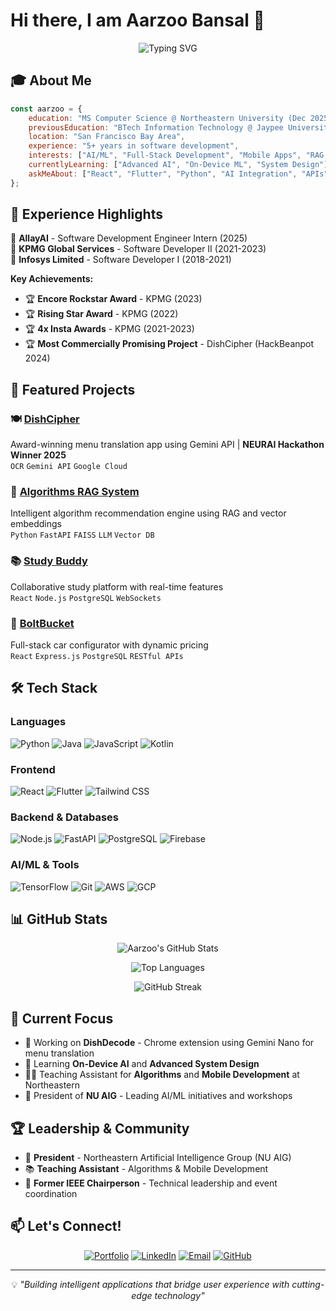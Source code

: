# Hi there, I am Aarzoo Bansal 👋

<div align="center">
  
  ![Typing SVG](https://readme-typing-svg.herokuapp.com?font=Fira+Code&weight=600&size=28&pause=1000&color=667EEA&center=true&vCenter=true&width=600&lines=Software+Developer;AI%2FML+Enthusiast;Building+Intelligent+Applications)
  
  
</div>

## 🎓 About Me

```javascript
const aarzoo = {
    education: "MS Computer Science @ Northeastern University (Dec 2025)",
    previousEducation: "BTech Information Technology @ Jaypee University",
    location: "San Francisco Bay Area",
    experience: "5+ years in software development",
    interests: ["AI/ML", "Full-Stack Development", "Mobile Apps", "RAG Systems"],
    currentlyLearning: ["Advanced AI", "On-Device ML", "System Design"],
    askMeAbout: ["React", "Flutter", "Python", "AI Integration", "APIs"]
};
```

## 💼 Experience Highlights

🏢 **AllayAI** - Software Development Engineer Intern (2025)  
🏢 **KPMG Global Services** - Software Developer II (2021-2023)  
🏢 **Infosys Limited** - Software Developer I (2018-2021)  

**Key Achievements:**
- 🏆 **Encore Rockstar Award** - KPMG (2023)
- 🏆 **Rising Star Award** - KPMG (2022)
- 🏆 **4x Insta Awards** - KPMG (2021-2023)
- 🏆 **Most Commercially Promising Project** - DishCipher (HackBeanpot 2024)

## 🚀 Featured Projects

### 🍽️ [DishCipher](https://github.com/Aarzoo-Bansal/DishCipher)
Award-winning menu translation app using Gemini API | **NEURAI Hackathon Winner 2025**  
`OCR` `Gemini API` `Google Cloud`

### 🤖 [Algorithms RAG System](https://github.com/Aarzoo-Bansal/AlgorithmsRAGSystem)
Intelligent algorithm recommendation engine using RAG and vector embeddings  
`Python` `FastAPI` `FAISS` `LLM` `Vector DB`

### 📚 [Study Buddy](https://github.com/Aarzoo-Bansal/StudyBuddyApp)
Collaborative study platform with real-time features  
`React` `Node.js` `PostgreSQL` `WebSockets`

### 🚗 [BoltBucket](https://github.com/Aarzoo-Bansal/BoltBucket)
Full-stack car configurator with dynamic pricing  
`React` `Express.js` `PostgreSQL` `RESTful APIs`

## 🛠️ Tech Stack

### Languages
![Python](https://img.shields.io/badge/Python-3776AB?style=for-the-badge&logo=python&logoColor=white)
![Java](https://img.shields.io/badge/Java-ED8B00?style=for-the-badge&logo=openjdk&logoColor=white)
![JavaScript](https://img.shields.io/badge/JavaScript-F7DF1E?style=for-the-badge&logo=javascript&logoColor=black)
![Kotlin](https://img.shields.io/badge/Kotlin-7F52FF?style=for-the-badge&logo=kotlin&logoColor=white)

### Frontend
![React](https://img.shields.io/badge/React-20232A?style=for-the-badge&logo=react&logoColor=61DAFB)
![Flutter](https://img.shields.io/badge/Flutter-02569B?style=for-the-badge&logo=flutter&logoColor=white)
![Tailwind CSS](https://img.shields.io/badge/Tailwind_CSS-38B2AC?style=for-the-badge&logo=tailwind-css&logoColor=white)

### Backend & Databases
![Node.js](https://img.shields.io/badge/Node.js-339933?style=for-the-badge&logo=nodedotjs&logoColor=white)
![FastAPI](https://img.shields.io/badge/FastAPI-009688?style=for-the-badge&logo=fastapi&logoColor=white)
![PostgreSQL](https://img.shields.io/badge/PostgreSQL-316192?style=for-the-badge&logo=postgresql&logoColor=white)
![Firebase](https://img.shields.io/badge/Firebase-FFCA28?style=for-the-badge&logo=firebase&logoColor=black)

### AI/ML & Tools
![TensorFlow](https://img.shields.io/badge/TensorFlow-FF6F00?style=for-the-badge&logo=tensorflow&logoColor=white)
![Git](https://img.shields.io/badge/Git-F05032?style=for-the-badge&logo=git&logoColor=white)
![AWS](https://img.shields.io/badge/AWS-232F3E?style=for-the-badge&logo=amazon-aws&logoColor=white)
![GCP](https://img.shields.io/badge/GCP-4285F4?style=for-the-badge&logo=google-cloud&logoColor=white)

## 📊 GitHub Stats

<div align="center">
  
  ![Aarzoo's GitHub Stats](https://github-readme-stats.vercel.app/api?username=Aarzoo-Bansal&show_icons=true&theme=tokyonight&hide_border=true&bg_color=1a1b27&title_color=667eea&icon_color=667eea)
  
  ![Top Languages](https://github-readme-stats.vercel.app/api/top-langs/?username=Aarzoo-Bansal&layout=compact&theme=tokyonight&hide_border=true&bg_color=1a1b27&title_color=667eea)
  
  ![GitHub Streak](https://github-readme-streak-stats.herokuapp.com/?user=Aarzoo-Bansal&theme=tokyonight&hide_border=true&background=1a1b27&ring=667eea&fire=667eea&currStreakLabel=667eea)

</div>

## 🎯 Current Focus

- 🔭 Working on **DishDecode** - Chrome extension using Gemini Nano for menu translation
- 🌱 Learning **On-Device AI** and **Advanced System Design**
- 👨‍🏫 Teaching Assistant for **Algorithms** and **Mobile Development** at Northeastern
- 👔 President of **NU AIG** - Leading AI/ML initiatives and workshops

## 🏆 Leadership & Community

- 🎤 **President** - Northeastern Artificial Intelligence Group (NU AIG)
- 📚 **Teaching Assistant** - Algorithms & Mobile Development
- 🌟 **Former IEEE Chairperson** - Technical leadership and event coordination

## 📫 Let's Connect!

<div align="center">
  
[![Portfolio](https://img.shields.io/badge/Portfolio-667eea?style=for-the-badge&logo=google-chrome&logoColor=white)](https://aarzoobansal-portfolio.netlify.app/)
[![LinkedIn](https://img.shields.io/badge/LinkedIn-0077B5?style=for-the-badge&logo=linkedin&logoColor=white)](https://www.linkedin.com/in/aarzoobansal/)
[![Email](https://img.shields.io/badge/Email-D14836?style=for-the-badge&logo=gmail&logoColor=white)](mailto:bansal.aa@northeastern.edu)
[![GitHub](https://img.shields.io/badge/GitHub-100000?style=for-the-badge&logo=github&logoColor=white)](https://github.com/Aarzoo-Bansal)

</div>

---

<div align="center">
  
  💡 *"Building intelligent applications that bridge user experience with cutting-edge technology"*
  
</div>
